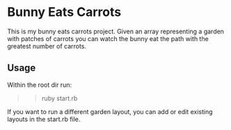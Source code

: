 # Bunny Eats Carrots

This is my bunny eats carrots project. Given an array representing
a garden with patches of carrots you can watch the bunny eat the
path with the greatest number of carrots.

## Usage

Within the root dir run:

> > ruby start.rb

If you want to run a different garden layout, you can add or edit
existing layouts in the start.rb file.
